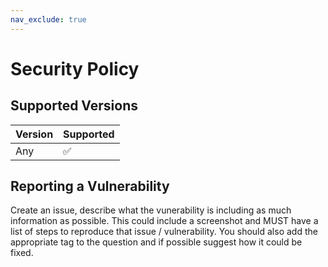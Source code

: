 ```yaml
---
nav_exclude: true
---
```


# Security Policy

## Supported Versions


| Version | Supported          |
| ------- | ------------------ |
| Any   | :white_check_mark: |


## Reporting a Vulnerability

Create an issue, describe what the vunerability is including as much information as possible. This could include a screenshot and MUST have a list of steps to reproduce that issue / vulnerability.
You should also add the appropriate tag to the question and if possible suggest how it could be fixed.

